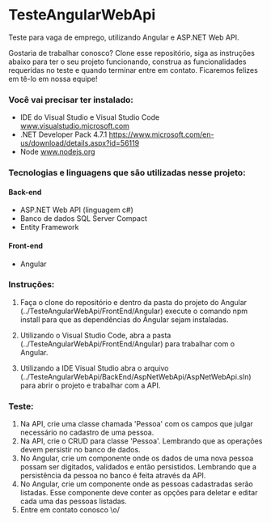 # TesteAngularWebApi
Teste para vaga de emprego, utilizando Angular e ASP.NET Web API.

Gostaria de trabalhar conosco? Clone esse repositório, siga as instruções abaixo para ter o seu projeto funcionando, construa as funcionalidades requeridas no teste e quando terminar entre em contato. Ficaremos felizes em tê-lo em nossa equipe!


### Você vai precisar ter instalado:

- IDE do Visual Studio e Visual Studio Code www.visualstudio.microsoft.com
- .NET Developer Pack 4.7.1 https://www.microsoft.com/en-us/download/details.aspx?id=56119
- Node www.nodejs.org


### Tecnologias e linguagens que são utilizadas nesse projeto:

#### Back-end
- ASP.NET Web API (linguagem c#)
- Banco de dados SQL Server Compact
- Entity Framework

#### Front-end
- Angular


### Instruções:

1. Faça o clone do repositório e dentro da pasta do projeto do Angular (../TesteAngularWebApi/FrontEnd/Angular) execute o comando npm install para que as dependências do Angular sejam instaladas.

2. Utilizando o Visual Studio Code, abra a pasta (../TesteAngularWebApi/FrontEnd/Angular) para trabalhar com o Angular.

3. Utilizando a IDE Visual Studio abra o arquivo (../TesteAngularWebApi/BackEnd/AspNetWebApi/AspNetWebApi.sln) para abrir o projeto e trabalhar com a API.


### Teste:

1. Na API, crie uma classe chamada 'Pessoa' com os campos que julgar necessário no cadastro de uma pessoa.
2. Na API, crie o CRUD para classe 'Pessoa'. Lembrando que as operações devem persistir no banco de dados.
3. No Angular, crie um componente onde os dados de uma nova pessoa possam ser digitados, validados e então persistidos. Lembrando que a persistência da pessoa no banco é feita através da API.
4. No Angular, crie um componente onde as pessoas cadastradas serão listadas. Esse componente deve conter as opções para deletar e editar cada uma das pessoas listadas.
5. Entre em contato conosco \o/

